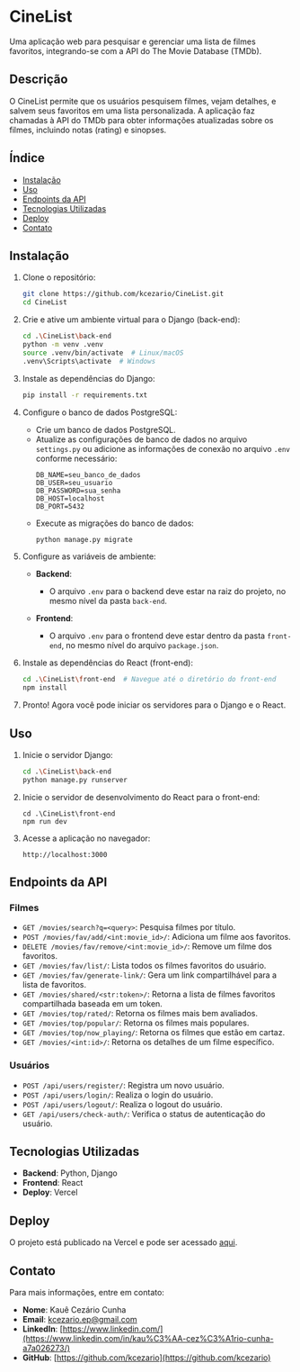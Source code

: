 # CineList

Uma aplicação web para pesquisar e gerenciar uma lista de filmes favoritos, integrando-se com a API do The Movie Database (TMDb).

## Descrição

O CineList permite que os usuários pesquisem filmes, vejam detalhes, e salvem seus favoritos em uma lista personalizada.
A aplicação faz chamadas à API do TMDb para obter informações atualizadas sobre os filmes, incluindo notas (rating) e sinopses.

## Índice

- [Instalação](#instalação)
- [Uso](#uso)
- [Endpoints da API](#endpoints-da-api)
- [Tecnologias Utilizadas](#tecnologias-utilizadas)
- [Deploy](#deploy)
- [Contato](#contato)

## Instalação

1. Clone o repositório:
   ```bash
   git clone https://github.com/kcezario/CineList.git
   cd CineList
   ```

2. Crie e ative um ambiente virtual para o Django (back-end):
   ```bash
   cd .\CineList\back-end
   python -m venv .venv
   source .venv/bin/activate  # Linux/macOS
   .venv\Scripts\activate  # Windows
   ```

3. Instale as dependências do Django:
   ```bash
   pip install -r requirements.txt
   ```

4. Configure o banco de dados PostgreSQL:
   - Crie um banco de dados PostgreSQL.
   - Atualize as configurações de banco de dados no arquivo `settings.py` ou adicione as informações de conexão no arquivo `.env` conforme necessário:
     ```env
     DB_NAME=seu_banco_de_dados
     DB_USER=seu_usuario
     DB_PASSWORD=sua_senha
     DB_HOST=localhost
     DB_PORT=5432
     ```
   - Execute as migrações do banco de dados:
     ```bash
     python manage.py migrate
     ```

5. Configure as variáveis de ambiente:

   - **Backend**:
     - O arquivo `.env` para o backend deve estar na raiz do projeto, no mesmo nível da pasta `back-end`.
   
   - **Frontend**:
     - O arquivo `.env` para o frontend deve estar dentro da pasta `front-end`, no mesmo nível do arquivo `package.json`.


6. Instale as dependências do React (front-end):
   ```bash
   cd .\CineList\front-end  # Navegue até o diretório do front-end
   npm install
   ```

7. Pronto! Agora você pode iniciar os servidores para o Django e o React.

## Uso

1. Inicie o servidor Django:
   ```bash
   cd .\CineList\back-end
   python manage.py runserver
   ```

2. Inicie o servidor de desenvolvimento do React para o front-end:
   ```
   cd .\CineList\front-end
   npm run dev
   ```

3. Acesse a aplicação no navegador:
   ```
   http://localhost:3000
   ```

## Endpoints da API

### Filmes
- `GET /movies/search?q=<query>`: Pesquisa filmes por título.
- `POST /movies/fav/add/<int:movie_id>/`: Adiciona um filme aos favoritos.
- `DELETE /movies/fav/remove/<int:movie_id>/`: Remove um filme dos favoritos.
- `GET /movies/fav/list/`: Lista todos os filmes favoritos do usuário.
- `GET /movies/fav/generate-link/`: Gera um link compartilhável para a lista de favoritos.
- `GET /movies/shared/<str:token>/`: Retorna a lista de filmes favoritos compartilhada baseada em um token.
- `GET /movies/top/rated/`: Retorna os filmes mais bem avaliados.
- `GET /movies/top/popular/`: Retorna os filmes mais populares.
- `GET /movies/top/now_playing/`: Retorna os filmes que estão em cartaz.
- `GET /movies/<int:id>/`: Retorna os detalhes de um filme específico.

### Usuários
- `POST /api/users/register/`: Registra um novo usuário.
- `POST /api/users/login/`: Realiza o login do usuário.
- `POST /api/users/logout/`: Realiza o logout do usuário.
- `GET /api/users/check-auth/`: Verifica o status de autenticação do usuário.

## Tecnologias Utilizadas

- **Backend**: Python, Django
- **Frontend**: React
- **Deploy**: Vercel

## Deploy

O projeto está publicado na Vercel e pode ser acessado [aqui](https://cine-list-front-end.vercel.app/).

## Contato

Para mais informações, entre em contato:

- **Nome**: Kauê Cezário Cunha
- **Email**: [kcezario.ep@gmail.com](mailto:kcezario.ep@gmail.com)
- **LinkedIn**: [https://www.linkedin.com/](https://www.linkedin.com/in/kau%C3%AA-cez%C3%A1rio-cunha-a7a026273/)
- **GitHub**: [https://github.com/kcezario](https://github.com/kcezario)


